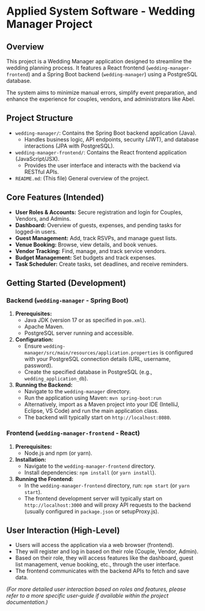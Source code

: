 # Applied System Software - Wedding Manager Project

## Overview

This project is a Wedding Manager application designed to streamline the wedding planning process. It features a React frontend (`wedding-manager-frontend`) and a Spring Boot backend (`wedding-manager`) using a PostgreSQL database.

The system aims to minimize manual errors, simplify event preparation, and enhance the experience for couples, vendors, and administrators like Abel.

## Project Structure

*   `wedding-manager/`: Contains the Spring Boot backend application (Java).
    *   Handles business logic, API endpoints, security (JWT), and database interactions (JPA with PostgreSQL).
*   `wedding-manager-frontend/`: Contains the React frontend application (JavaScript/JSX).
    *   Provides the user interface and interacts with the backend via RESTful APIs.
*   `README.md`: (This file) General overview of the project.

## Core Features (Intended)

*   **User Roles & Accounts:** Secure registration and login for Couples, Vendors, and Admins.
*   **Dashboard:** Overview of guests, expenses, and pending tasks for logged-in users.
*   **Guest Management:** Add, track RSVPs, and manage guest lists.
*   **Venue Booking:** Browse, view details, and book venues.
*   **Vendor Tracking:** Find, manage, and track service vendors.
*   **Budget Management:** Set budgets and track expenses.
*   **Task Scheduler:** Create tasks, set deadlines, and receive reminders.

## Getting Started (Development)

### Backend (`wedding-manager` - Spring Boot)

1.  **Prerequisites:**
    *   Java JDK (version 17 or as specified in `pom.xml`).
    *   Apache Maven.
    *   PostgreSQL server running and accessible.
2.  **Configuration:**
    *   Ensure `wedding-manager/src/main/resources/application.properties` is configured with your PostgreSQL connection details (URL, username, password).
    *   Create the specified database in PostgreSQL (e.g., `wedding_application_db`).
3.  **Running the Backend:**
    *   Navigate to the `wedding-manager` directory.
    *   Run the application using Maven: `mvn spring-boot:run`
    *   Alternatively, import as a Maven project into your IDE (IntelliJ, Eclipse, VS Code) and run the main application class.
    *   The backend will typically start on `http://localhost:8080`.

### Frontend (`wedding-manager-frontend` - React)

1.  **Prerequisites:**
    *   Node.js and npm (or yarn).
2.  **Installation:**
    *   Navigate to the `wedding-manager-frontend` directory.
    *   Install dependencies: `npm install` (or `yarn install`).
3.  **Running the Frontend:**
    *   In the `wedding-manager-frontend` directory, run: `npm start` (or `yarn start`).
    *   The frontend development server will typically start on `http://localhost:3000` and will proxy API requests to the backend (usually configured in `package.json` or setupProxy.js).

## User Interaction (High-Level)

*   Users will access the application via a web browser (frontend).
*   They will register and log in based on their role (Couple, Vendor, Admin).
*   Based on their role, they will access features like the dashboard, guest list management, venue booking, etc., through the user interface.
*   The frontend communicates with the backend APIs to fetch and save data.

*(For more detailed user interaction based on roles and features, please refer to a more specific user-guide if available within the project documentation.)* 
